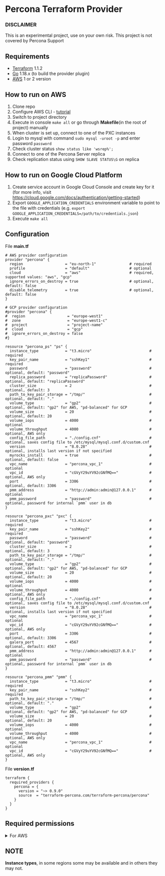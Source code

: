 Percona Terraform Provider
=========================

### DISCLAIMER
This is an experimental project, use on your own risk. This project is not covered by Percona Support

## Requirements

- [Terraform](https://www.terraform.io/downloads.html) 1.1.2
- [Go](https://golang.org/doc/install) 1.18.x (to build the provider plugin)
- [AWS](https://docs.aws.amazon.com/cli/latest/userguide/getting-started-install.html) 1 or 2 version
## How to run on AWS

1. Clone repo
2. Configure AWS CLI - [tutorial](https://docs.aws.amazon.com/cli/latest/userguide/cli-configure-quickstart.html)
3. Switch to project directory
4. Execute in console `make all` or go through **Makefile**(in the root of project) manually
5. When cluster is set up, connect to one of the PXC instances
6. Login to mysql with command `sudo mysql -uroot -p` and enter password `password`
7. Check cluster status `show status like 'wsrep%';`
8. Connect to one of the Percona Server replica
9. Check replication status using `SHOW SLAVE STATUS\G` on replica

## How to run on Google Cloud Platform
1. Create service account in Google Cloud Console and create key for it (for more info, visit https://cloud.google.com/docs/authentication/getting-started)
2. Export `GOOGLE_APPLICATION_CREDENTIALS` environment variable to point to the file with credentials (e.g. `export GOOGLE_APPLICATION_CREDENTIALS=/path/to/credentials.json`)
3. Execute `make all`

## Configuration

File **main.tf**

```
# AWS provider configuration
provider "percona" {
  region                   = "eu-north-1"               # required
  profile                  = "default"                  # optional
  cloud                    = "aws"                      # required, supported values: "aws", "gcp"
  ignore_errors_on_destroy = true                       # optional, default: false
  disable_telemetry        = true                       # optional, default: false
}

# GCP provider configuration
#provider "percona" {
#  region                   = "europe-west1"
#  zone                     = "europe-west1-c"
#  project                  = "project-name"
#  cloud                    = "gcp"
#  ignore_errors_on_destroy = false
#}

resource "percona_ps" "ps" {
  instance_type            = "t3.micro"                          # required
  key_pair_name            = "sshKey1"                           # required
  password                 = "password"                          # optional, default: "password"
  replica_password         = "replicaPassword"                   # optional, default: "replicaPassword"
  cluster_size             = 2                                   # optional, default: 3
  path_to_key_pair_storage = "/tmp/"                             # optional, default: "."
  volume_type              = "gp2"                               # optional, default: "gp2" for AWS, "pd-balanced" for GCP
  volume_size              = 20                                  # optional, default: 20
  volume_iops              = 4000                                # optional
  volume_throughput        = 4000                                # optional, AWS only
  config_file_path         = "./config.cnf"                      # optional, saves config file to /etc/mysql/mysql.conf.d/custom.cnf
  version                  = "8.0.28"                            # optional, installs last version if not specified
  myrocks_install          = true                                # optional, default: false
  vpc_name                 = "percona_vpc_1"                     # optional
  vpc_id                   = "cGVyY29uYV92cGNfMQ=="              # optional, AWS only
  port                     = 3306                                # optional, default: 3306
  pmm_address              = "http://admin:admin@127.0.0.1"      # optional
  pmm_password             = "password"                          # optional, password for internal `pmm` user in db
}

resource "percona_pxc" "pxc" {
  instance_type            = "t3.micro"                          # required
  key_pair_name            = "sshKey2"                           # required
  password                 = "password"	                         # optional, default: "password"
  cluster_size             = 2                                   # optional, default: 3
  path_to_key_pair_storage = "/tmp/"                             # optional, default: "."
  volume_type              = "gp2"                               # optional, default: "gp2" for AWS, "pd-balanced" for GCP
  volume_size              = 20                                  # optional, default: 20
  volume_iops              = 4000                                # optional
  volume_throughput        = 4000                                # optional, AWS only
  config_file_path         = "./config.cnf"                      # optional, saves config file to /etc/mysql/mysql.conf.d/custom.cnf
  version                  = "8.0.28"                            # optional, installs last version if not specified
  vpc_name                 = "percona_vpc_1"                     # optional
  vpc_id                   = "cGVyY29uYV92cGNfMQ=="              # optional, AWS only
  port                     = 3306                                # optional, default: 3306
  galera_port              = 4567                                # optional, default: 4567
  pmm_address              = "http://admin:admin@127.0.0.1"      # optional
  pmm_password             = "password"                          # optional, password for internal `pmm` user in db
}

resource "percona_pmm" "pmm" {
  instance_type            = "t3.micro"                          # required
  key_pair_name            = "sshKey2"                           # required
  path_to_key_pair_storage = "/tmp/"                             # optional, default: "."
  volume_type              = "gp2"                               # optional, default: "gp2" for AWS, "pd-balanced" for GCP
  volume_size              = 20                                  # optional, default: 20
  volume_iops              = 4000                                # optional
  volume_throughput        = 4000                                # optional, AWS only
  vpc_name                 = "percona_vpc_1"                     # optional
  vpc_id                   = "cGVyY29uYV92cGNfMQ=="              # optional, AWS only
}
```

File **version.tf**

```
terraform {
  required_providers {
    percona = {
      version = "~> 0.9.0"
      source  = "terraform-percona.com/terraform-percona/percona"
    }
  }
}
```

## Required permissions
<details>
<summary>For AWS</summary>

```
//Custom policies set
{
    "Version": "2012-10-17",
    "Statement": [
        {
            "Sid": "VisualEditor0",
            "Effect": "Allow",
            "Action": [
                "ec2:CreateDhcpOptions",
                "ec2:AuthorizeSecurityGroupIngress",
                "ec2:DeleteSubnet",
                "ec2:DescribeInstances",
                "ec2:MonitorInstances",
                "ec2:CreateKeyPair",
                "ec2:AttachInternetGateway",
                "ec2:UpdateSecurityGroupRuleDescriptionsIngress",
                "ec2:AssociateRouteTable",
                "ec2:DeleteRouteTable",
                "ec2:StartInstances",
                "ec2:RevokeSecurityGroupEgress",
                "ec2:CreateRoute",
                "ec2:CreateInternetGateway",
                "ec2:DescribeVolumes",
                "ec2:DeleteInternetGateway",
                "ec2:DescribeReservedInstances",
                "ec2:DescribeKeyPairs",
                "ec2:DescribeRouteTables",
                "ec2:DetachVolume",
                "ec2:UpdateSecurityGroupRuleDescriptionsEgress",
                "ec2:DescribeReservedInstancesOfferings",
                "ec2:CreateRouteTable",
                "ec2:RunInstances",
                "ec2:ModifySecurityGroupRules",
                "ec2:StopInstances",
                "ec2:CreateVolume",
                "ec2:RevokeSecurityGroupIngress",
                "ec2:DescribeSecurityGroupRules",
                "ec2:DeleteDhcpOptions",
                "ec2:DescribeInstanceTypes",
                "ec2:DeleteVpc",
                "ec2:AssociateAddress",
                "ec2:CreateSubnet",
                "ec2:DescribeSubnets",
                "ec2:DeleteKeyPair",
                "ec2:AttachVolume",
                "ec2:DisassociateAddress",
                "ec2:DescribeAddresses",
                "ec2:PurchaseReservedInstancesOffering",
                "ec2:DescribeInstanceAttribute",
                "ec2:CreateVpc",
                "ec2:DescribeDhcpOptions",
                "ec2:DescribeAvailabilityZones",
                "ec2:CreateSecurityGroup",
                "ec2:ModifyVpcAttribute",
                "ec2:ModifyReservedInstances",
                "ec2:DescribeInstanceStatus",
                "ec2:RebootInstances",
                "ec2:AuthorizeSecurityGroupEgress",
                "ec2:AssociateDhcpOptions",
                "ec2:TerminateInstances",
                "ec2:DescribeIamInstanceProfileAssociations",
                "ec2:DescribeTags",
                "ec2:DeleteRoute",
                "ec2:AllocateAddress",
                "ec2:DescribeSecurityGroups",
                "ec2:DescribeImages",
                "ec2:DescribeVpcs",
                "ec2:DeleteSecurityGroup",
                "ec2:CreateNetworkInterface",
                "ec2:DescribeInternetGateways",
                "ec2:DescribeVpcAttribute",
                "ec2:DeleteNetworkInterface",
                "ec2:DeleteSecurityGroup",
                "ec2:ModifyNetworkInterfaceAttribute",
            ],
            "Resource": "*"
        }
    ]
}

//AmazonEC2ContainerServiceAutoscaleRole
{
    "Version": "2012-10-17",
    "Statement": [
        {
            "Effect": "Allow",
            "Action": [
                "ecs:DescribeServices",
                "ecs:UpdateService"
            ],
            "Resource": [
                "*"
            ]
        },
        {
            "Effect": "Allow",
            "Action": [
                "cloudwatch:DescribeAlarms",
                "cloudwatch:PutMetricAlarm"
            ],
            "Resource": [
                "*"
            ]
        }
    ]
}

```

</details>

## NOTE

**Instance types**, in some regions some may be available and in others they may not.
